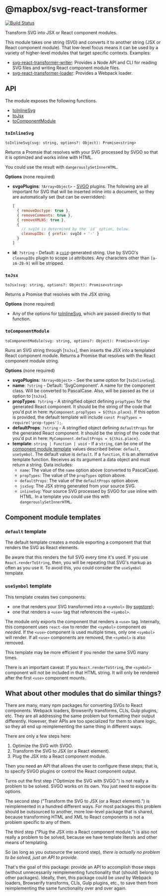 # @mapbox/svg-react-transformer

[![Build Status](https://travis-ci.org/mapbox/svg-react-transformer.svg?branch=master)](https://travis-ci.org/mapbox/svg-react-transformer)

Transform SVG into JSX or React component modules.

This module takes one string (SVG) and converts it to another string (JSX or React component module).
That low-level focus means it can be used by a variety of higher-level modules that target specific contexts.
Examples:

- [svg-react-transformer-writer](https://github.com/mapbox/svg-react-transformer-writer): Provides a Node API and CLI for reading SVG files and writing React component module files.
- [svg-react-transformer-loader](https://github.com/mapbox/svg-react-transformer-loader): Provides a Webpack loader.

## API

The module exposes the following functions.

- [toInlineSvg]
- [toJsx]
- [toComponentModule]

### `toInlineSvg`

`toInlineSvg(svg: string, options?: Object): Promise<string>`

Returns a Promsie that resolves with your SVG processed by SVGO so that it is optimized and works inline with HTML.

You could use the result with `dangerouslySetInnerHTML`.

**Options** (none required)

- **svgoPlugins**: `?Array<Object>` - [SVGO](https://github.com/svg/svgo) plugins.
  The following are all important for SVG that will be inserted inline into a document, so they are automatically set (but can be overridden):
  ```js
  [
    { removeDoctype: true },
    { removeComments: true },
    { removeXMLNS: true },
    {
      // svgId is determined by the `id` option, below.
      cleanupIDs: { prefix: svgId + '-' }
    }
  ]
  ```
- **id**: `?string` - Default: a [`cuid`](https://github.com/ericelliott/cuid)-generated string.
  Use by SVGO's `cleanupIDs` plugin to scope `id` attributes.
  Any characters other than `[a-zA-Z0-9]` will be stripped.

### `toJsx`

`toJsx(svg: string, options?: Object): Promise<string>`

Returns a Promise that resolves with the JSX string.

**Options** (none required)

- Any of the options for [toInlineSvg], which are passed directly to that function.

### `toComponentModule`

`toComponentModule(svg: string, options?: Object): Promise<string>`

Runs an SVG string through [`toJsx`], then inserts the JSX into a templated React component module.
Returns a Promise that resolves with the React component module string.

**Options** (none required)

- **svgoPlugins**: `?Array<Object>` - See the same option for [`toInlineSvg`].
- **name**: `?string` - Default: 'SvgComponent'.
  A name for the component class.
  Will be converted to PascalCase.
  Also, will be passed as the `id` option to [`toJsx`].
- **propTypes**: `?string` - A stringified object defining `propTypes` for the generated React component.
  It should be the string of the code that you'd put in here: `MyComponent.propTypes = ${this.place}`.
  If this option is provided, the default template will include `const PropTypes = require('prop-types');`.
- **defaultProps**: `?string` - A stringified object defining `defaultProps` for the generated React component.
  It should be the string of the code that you'd put in here: `MyComponent.defaultProps = ${this.place}`.
- **template**: `string | Function | void` - If a `string`, can be one of the [component module template](#component-module-templates) values described below: `default`, `useSymbol`.
  The default value is `default`.
  If a `function`, it is an alternative template function.
  Receives as its argument a data object and must return a string.
  Data includes:
  - `name`: The value of the `name` option above (converted to PascalCase).
  - `propTypes`: The value of the `propTypes` option above.
  - `defaultProps`: The value of the `defaultProps` option above.
  - `jsxSvg`: The JSX string generated from your source SVG.
  - `inlineSvg`: Your source SVG processed by SVGO for use inline with HTML.
    In a template you could use this with `dangerouslySetInnerHTML`.

## Component module templates

### `default` template

The default template creates a module exporting a component that that renders the SVG as React elements.

Be aware that this renders the full SVG every time it's used.
If you use `React.renderToString`, then, you will be repeating that SVG's markup as often as you use it.
To avoid this, you could consider the `useSymbol` template.

### `useSymbol` template

This template creates two components:
- one that renders your SVG transformed into a `<symbol>` (by [svgstore](https://github.com/svgstore/svgstore));
- one that renders a `<use>` tag that references the `<symbol>`.

The module only exports the component that renders a `<use>` tag.
Internally, this component uses `react-dom` to render the `<symbol>` component *as needed*.
If the `<use>` component is used multiple times, only one `<symbol>` will render.
If all `<use>` components are removed, the `<symbol>` is also removed.

This template may be more efficient if you render the same SVG many times.

There is an important caveat: If you `React.renderToString`, the `<symbol>` component will not be included in that HTML string.
It will only be rendered after the first `<use>` component mounts.

## What about other modules that do similar things?

There are many, many npm packages for converting SVGs to React components.
Webpack loaders, Browserify transforms, CLIs, Gulp plugins, etc.
They are all addressing the same problem but formatting their output differently.
However, their APIs are too specialized for them to share logic, so they all end up reimplementing the same thing in different ways.

There are only a few steps here:
1. Optimize the SVG with SVGO.
2. Transform the SVG to JSX (or a React element).
3. Plug the JSX into a React component module.

Then you need an API that allows the user to configure these steps; that is, to specify SVGO plugins or control the React component output.

Turns out the first step ("Optimize the SVG with SVGO.") is not really a problem to be solved.
SVGO works on its own.
You just need to expose its options.

The second step ("Transform the SVG to JSX (or a React element).") is reimplemented in a hundred different ways.
For most packages this problem should be outsourced to another, more low-level package that is shared, because transforming HTML and XML to React components is not a problem specific to any of them.

The third step ("Plug the JSX into a React component module.") is also not really a problem to be solved, because we have template literals and other means of templating.

So (as long as you outsource the second step), *there is actually no problem to be solved, just an API to provide.*

That's the goal of this package: provide an API to accomplish those steps (without unnecessarily reimplementing functionality that (should) belong to other packages). Ideally, then, this package could be *used* by Webpack loaders, Browserify transforms, CLIs, Gulp plugins, etc., to save them from reimplementing the same functionality over and over again.


[toInlineSvg]: #toinlinesvg
[toJsx]: #tojsx
[toComponentModule]: #tocomponentmodule
